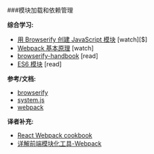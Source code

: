 ###模块加载和依赖管理

**综合学习:**

* [用 Browserify 创建 JavaScript 模块](http://www.pluralsight.com/courses/creating-javascript-modules-browserify) [watch][$]
* [Webpack 基本原理](http://www.pluralsight.com/courses/webpack-fundamentals) [watch]
* [browserify-handbook](https://github.com/substack/browserify-handbook) [read]
* [ES6 模块](http://developer.telerik.com/featured/choose-es6-modules-today/) [read]

**参考/文档:**

* [browserify](http://browserify.org/)
* [system.js](https://github.com/systemjs/systemjs)
* [webpack](http://webpack.github.io/)

**译者补充:**

* [React Webpack cookbook](https://fakefish.github.io/react-webpack-cookbook/)
* [详解前端模块化工具-Webpack](http://www.ido321.com/1646.html)
